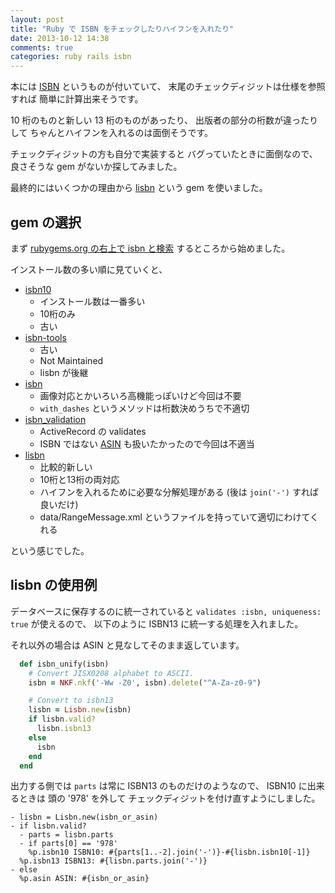 ```yaml
---
layout: post
title: "Ruby で ISBN をチェックしたりハイフンを入れたり"
date: 2013-10-12 14:38
comments: true
categories: ruby rails isbn
---
```

本には
[ISBN](http://ja.wikipedia.org/wiki/ISBN)
というものが付いていて、
末尾のチェックディジットは仕様を参照すれば
簡単に計算出来そうです。

10 桁のものと新しい 13 桁のものがあったり、
出版者の部分の桁数が違ったりして
ちゃんとハイフンを入れるのは面倒そうです。

チェックディジットの方も自分で実装すると
バグっていたときに面倒なので、
良さそうな gem がないか探してみました。

最終的にはいくつかの理由から
[lisbn](http://rubygems.org/gems/lisbn)
という gem を使いました。

<!--more-->

## gem の選択

まず
[rubygems.org の右上で isbn と検索](http://rubygems.org/search?utf8=%E2%9C%93&query=isbn)
するところから始めました。

インストール数の多い順に見ていくと、

* [isbn10](http://rubygems.org/gems/isbn10)
  * インストール数は一番多い
  * 10桁のみ
  * 古い
* [isbn-tools](https://github.com/ragalie/isbn-tools)
  * 古い
  * Not Maintained
  * lisbn が後継
* [isbn](https://github.com/entangledstate/isbn)
  * 画像対応とかいろいろ高機能っぽいけど今回は不要
   * `with_dashes` というメソッドは桁数決めうちで不適切
* [isbn_validation](https://github.com/zapnap/isbn_validation)
  * ActiveRecord の validates
  * ISBN ではない [ASIN](http://www.amazon.co.jp/gp/help/customer/display.html?nodeId=747416) も扱いたかったので今回は不適当
* [lisbn](https://github.com/ragalie/lisbn)
  * 比較的新しい
  * 10桁と13桁の両対応
  * ハイフンを入れるために必要な分解処理がある (後は `join('-')` すれば良いだけ)
  * data/RangeMessage.xml というファイルを持っていて適切にわけてくれる

という感じでした。

## lisbn の使用例

データベースに保存するのに統一されていると
`validates :isbn, uniqueness: true`
が使えるので、
以下のように ISBN13 に統一する処理を入れました。

それ以外の場合は ASIN と見なしてそのまま返しています。

```ruby
  def isbn_unify(isbn)
    # Convert JISX0208 alphabet to ASCII.
    isbn = NKF.nkf('-Ww -Z0', isbn).delete("^A-Za-z0-9")

    # Convert to isbn13
    lisbn = Lisbn.new(isbn)
    if lisbn.valid?
      lisbn.isbn13
    else
      isbn
    end
  end
```

出力する側では
`parts`
は常に ISBN13 のものだけのようなので、
ISBN10
に出来るときは
頭の '978' を外して
チェックディジットを付け直すようにしました。

```haml
- lisbn = Lisbn.new(isbn_or_asin)
- if lisbn.valid?
  - parts = lisbn.parts
  - if parts[0] == '978'
    %p.isbn10 ISBN10: #{parts[1..-2].join('-')}-#{lisbn.isbn10[-1]}
  %p.isbn13 ISBN13: #{lisbn.parts.join('-')}
- else
  %p.asin ASIN: #{isbn_or_asin}
```
